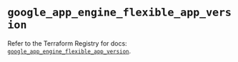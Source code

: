 # `google_app_engine_flexible_app_version`

Refer to the Terraform Registry for docs: [`google_app_engine_flexible_app_version`](https://registry.terraform.io/providers/hashicorp/google/5.33.0/docs/resources/app_engine_flexible_app_version).

